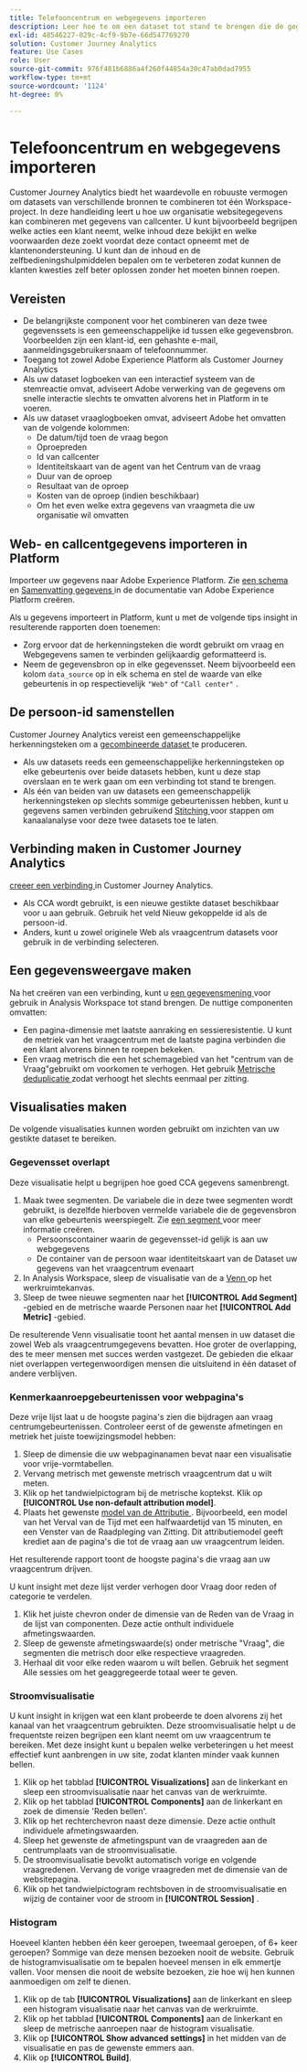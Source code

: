 ```yaml
---
title: Telefooncentrum en webgegevens importeren
description: Leer hoe te om een dataset tot stand te brengen die de gegevens van het vraagcentrum en van de website verbindt.
exl-id: 48546227-029c-4cf9-9b7e-66d547769270
solution: Customer Journey Analytics
feature: Use Cases
role: User
source-git-commit: 976f481b6886a4f260f44854a30c47ab0dad7955
workflow-type: tm+mt
source-wordcount: '1124'
ht-degree: 0%

---
```


# Telefooncentrum en webgegevens importeren

Customer Journey Analytics biedt het waardevolle en robuuste vermogen om datasets van verschillende bronnen te combineren tot één Workspace-project. In deze handleiding leert u hoe uw organisatie websitegegevens kan combineren met gegevens van callcenter. U kunt bijvoorbeeld begrijpen welke acties een klant neemt, welke inhoud deze bekijkt en welke voorwaarden deze zoekt voordat deze contact opneemt met de klantenondersteuning. U kunt dan de inhoud en de zelfbedieningshulpmiddelen bepalen om te verbeteren zodat kunnen de klanten kwesties zelf beter oplossen zonder het moeten binnen roepen.

## Vereisten

* De belangrijkste component voor het combineren van deze twee gegevenssets is een gemeenschappelijke id tussen elke gegevensbron. Voorbeelden zijn een klant-id, een gehashte e-mail, aanmeldingsgebruikersnaam of telefoonnummer.
* Toegang tot zowel Adobe Experience Platform als Customer Journey Analytics
* Als uw dataset logboeken van een interactief systeem van de stemreactie omvat, adviseert Adobe verwerking van de gegevens om snelle interactie slechts te omvatten alvorens het in Platform in te voeren.
* Als uw dataset vraaglogboeken omvat, adviseert Adobe het omvatten van de volgende kolommen:
   * De datum/tijd toen de vraag begon
   * Oproepreden
   * Id van callcenter
   * Identiteitskaart van de agent van het Centrum van de vraag
   * Duur van de oproep
   * Resultaat van de oproep
   * Kosten van de oproep (indien beschikbaar)
   * Om het even welke extra gegevens van vraagmeta die uw organisatie wil omvatten

## Web- en callcentgegevens importeren in Platform

Importeer uw gegevens naar Adobe Experience Platform. Zie [ een schema ](https://experienceleague.adobe.com/docs/experience-platform/xdm/tutorials/create-schema-ui.html?lang=nl-NL) en [ Samenvatting gegevens ](https://experienceleague.adobe.com/docs/experience-platform/ingestion/home.html?lang=nl-NL) in de documentatie van Adobe Experience Platform creëren.

Als u gegevens importeert in Platform, kunt u met de volgende tips insight in resulterende rapporten doen toenemen:

* Zorg ervoor dat de herkenningsteken die wordt gebruikt om vraag en Webgegevens samen te verbinden gelijkaardig geformatteerd is.
* Neem de gegevensbron op in elke gegevensset. Neem bijvoorbeeld een kolom `data_source` op in elk schema en stel de waarde van elke gebeurtenis in op respectievelijk `"Web"` of `"Call center"` . <!--mapper-->

## De persoon-id samenstellen

Customer Journey Analytics vereist een gemeenschappelijke herkenningsteken om a [ gecombineerde dataset ](/help/connections/combined-dataset.md) te produceren.

* Als uw datasets reeds een gemeenschappelijke herkenningsteken op elke gebeurtenis over beide datasets hebben, kunt u deze stap overslaan en te werk gaan om een verbinding tot stand te brengen.
* Als één van beiden van uw datasets een gemeenschappelijk herkenningsteken op slechts sommige gebeurtenissen hebben, kunt u gegevens samen verbinden gebruikend [ Stitching ](/help/stitching/overview.md) voor stappen om kanaalanalyse voor deze twee datasets toe te laten.

## Verbinding maken in Customer Journey Analytics

[ creeer een verbinding ](/help/connections/create-connection.md) in Customer Journey Analytics.

* Als CCA wordt gebruikt, is een nieuwe gestikte dataset beschikbaar voor u aan gebruik. Gebruik het veld Nieuw gekoppelde id als de persoon-id.
* Anders, kunt u zowel originele Web als vraagcentrum datasets voor gebruik in de verbinding selecteren.

## Een gegevensweergave maken

Na het creëren van een verbinding, kunt u [ een gegevensmening ](/help/data-views/create-dataview.md) voor gebruik in Analysis Workspace tot stand brengen. De nuttige componenten omvatten:

* Een pagina-dimensie met laatste aanraking en sessieresistentie. U kunt de metriek van het vraagcentrum met de laatste pagina verbinden die een klant alvorens binnen te roepen bekeken.
* Een vraag metrisch die een het schemagebied van het &quot;centrum van de Vraag&quot;gebruikt om voorkomen te verhogen. Het gebruik [ Metrische deduplicatie ](/help/data-views/component-settings/metric-deduplication.md) zodat verhoogt het slechts eenmaal per zitting.

## Visualisaties maken

De volgende visualisaties kunnen worden gebruikt om inzichten van uw gestikte dataset te bereiken.

### Gegevensset overlapt

Deze visualisatie helpt u begrijpen hoe goed CCA gegevens samenbrengt.

1. Maak twee segmenten. De variabele die in deze twee segmenten wordt gebruikt, is dezelfde hierboven vermelde variabele die de gegevensbron van elke gebeurtenis weerspiegelt. Zie [ een segment ](/help/components/filters/create-filters.md) voor meer informatie creëren.
   * Persoonscontainer waarin de gegevensset-id gelijk is aan uw webgegevens
   * De container van de persoon waar identiteitskaart van de Dataset uw gegevens van het vraagcentrum evenaart
2. In Analysis Workspace, sleep de visualisatie van de a [ Venn ](/help/analysis-workspace/visualizations/venn.md) op het werkruimtekanvas.
3. Sleep de twee nieuwe segmenten naar het **[!UICONTROL Add Segment]** -gebied en de metrische waarde Personen naar het **[!UICONTROL Add Metric]** -gebied.

De resulterende Venn visualisatie toont het aantal mensen in uw dataset die zowel Web als vraagcentrumgegevens bevatten. Hoe groter de overlapping, des te meer mensen met succes werden vastgezet. De gebieden die elkaar niet overlappen vertegenwoordigen mensen die uitsluitend in één dataset of andere verblijven.

### Kenmerkaanroepgebeurtenissen voor webpagina&#39;s

Deze vrije lijst laat u de hoogste pagina&#39;s zien die bijdragen aan vraag centrumgebeurtenissen. Controleer eerst of de gewenste afmetingen en metriek het juiste toewijzingsmodel hebben:

1. Sleep de dimensie die uw webpaginanamen bevat naar een visualisatie voor vrije-vormtabellen.
1. Vervang metrisch met gewenste metrisch vraagcentrum dat u wilt meten.
1. Klik op het tandwielpictogram bij de metrische koptekst. Klik op **[!UICONTROL Use non-default attribution model]**.
1. Plaats het gewenste [ model van de Attributie ](/help/analysis-workspace/visualizations/freeform-table/column-row-settings/column-settings.md). Bijvoorbeeld, een model van het Verval van de Tijd met een halfwaardetijd van 15 minuten, en een Venster van de Raadpleging van Zitting. Dit attributiemodel geeft krediet aan de pagina&#39;s die tot de vraag aan uw vraagcentrum leiden.

Het resulterende rapport toont de hoogste pagina&#39;s die vraag aan uw vraagcentrum drijven. <!-- use case behind what we use these pages for -->

<!-- Complement with donut visualization -->

U kunt insight met deze lijst verder verhogen door Vraag door reden of categorie te verdelen.

1. Klik het juiste chevron onder de dimensie van de Reden van de Vraag in de lijst van componenten. Deze actie onthult individuele afmetingswaarden.
2. Sleep de gewenste afmetingswaarde(s) onder metrische &quot;Vraag&quot;, die segmenten die metrisch door elke respectieve vraagreden.
3. Herhaal dit voor elke reden waarom u wilt bellen. Gebruik het segment Alle sessies om het geaggregeerde totaal weer te geven.

<!-- screenshot -->

### Stroomvisualisatie

U kunt insight in krijgen wat een klant probeerde te doen alvorens zij het kanaal van het vraagcentrum gebruikten. Deze stroomvisualisatie helpt u de frequentste reizen begrijpen een klant neemt om uw vraagcentrum te bereiken. Met deze insight kunt u bepalen welke verbeteringen u het meest effectief kunt aanbrengen in uw site, zodat klanten minder vaak kunnen bellen.

1. Klik op het tabblad **[!UICONTROL Visualizations]** aan de linkerkant en sleep een stroomvisualisatie naar het canvas van de werkruimte.
2. Klik op het tabblad **[!UICONTROL Components]** aan de linkerkant en zoek de dimensie &#39;Reden bellen&#39;.
3. Klik op het rechterchevron naast deze dimensie. Deze actie onthult individuele afmetingswaarden.
4. Sleep het gewenste de afmetingspunt van de vraagreden aan de centrumplaats van de stroomvisualisatie.
5. De stroomvisualisatie bevolkt automatisch vorige en volgende vraagredenen. Vervang de vorige vraagreden met de dimensie van de websitepagina.
6. Klik op het tandwielpictogram rechtsboven in de stroomvisualisatie en wijzig de container voor de stroom in **[!UICONTROL Session]** .

### Histogram

Hoeveel klanten hebben één keer geroepen, tweemaal geroepen, of 6+ keer geroepen? Sommige van deze mensen bezoeken nooit de website. Gebruik de histogramvisualisatie om te bepalen hoeveel mensen in elk emmertje vallen. Voor mensen die nooit de website bezoeken, zie hoe wij hen kunnen aanmoedigen om zelf te dienen.

1. Klik op de tab **[!UICONTROL Visualizations]** aan de linkerkant en sleep een histogram visualisatie naar het canvas van de werkruimte.
2. Klik op het tabblad **[!UICONTROL Components]** aan de linkerkant en sleep de metrische aanroepen naar de histogram visualisatie.
3. Klik op **[!UICONTROL Show advanced settings]** in het midden van de visualisatie en pas de gewenste emmers aan.
4. Klik op **[!UICONTROL Build]**.

<!--
### Web to call, call to web

### Fallout

Fallout sessions - session

All sessions > page views metric > calls metric

All sessions > calls metric > page views

Orrr we could also use dataset ID

step 1: all sessions
step 2: 


### Site sections that result in a call within 30 minutes

Slide 4

Create a bunch of segments - facets to their business. Segments were used because they didn't have all of these in the same dimension, so they could create everything in this report as a single dimension (really segments)

wanted to understand when someone interacts with a facet, whats the highest percentage of people that abandon that channel to call them. not from volume perspective, but percentage perspective.

use sequential segments, but you lose the ability to use attribution IQ

## What to do when you've found insight -->
